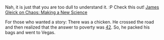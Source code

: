 Nah, it is just that you are too dull to understand it. :P
Check this out! [James Gleick on Chaos: Making a New Science](https://www.youtube.com/watch?v=3orIIcKD8p4)

For those who wanted a story:
There was a chicken. He crossed the road and then realized that the answer to
poverty was [42](https://simple.wikipedia.org/wiki/42_(answer)).
So, he packed his bags and went to Vegas.
